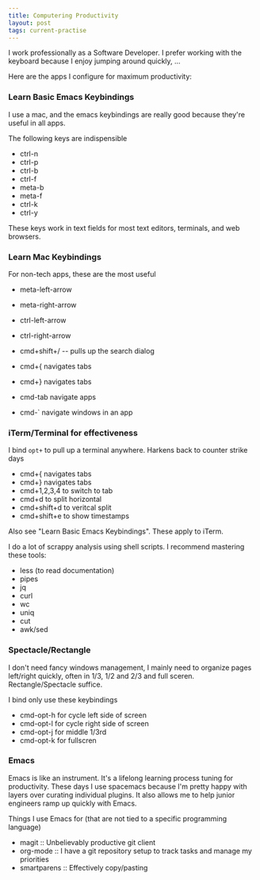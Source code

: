 ```yaml
---
title: Computering Productivity
layout: post
tags: current-practise
---
```


I work professionally as a Software Developer. I prefer working with the keyboard because I enjoy jumping around quickly, ...

Here are the apps I configure for maximum productivity:

### Learn Basic Emacs Keybindings

I use a mac, and the emacs keybindings are really good because they're useful in all apps.

The following keys are indispensible

- ctrl-n
- ctrl-p
- ctrl-b
- ctrl-f
- meta-b
- meta-f
- ctrl-k
- ctrl-y

These keys work in text fields for most text editors, terminals, and web browsers.

### Learn Mac Keybindings

For non-tech apps, these are the most useful
- meta-left-arrow
- meta-right-arrow
- ctrl-left-arrow
- ctrl-right-arrow

- cmd+shift+/ -- pulls up the search dialog
- cmd+{  navigates tabs 
- cmd+}  navigates tabs

- cmd-tab navigate apps
- cmd-`   navigate windows in an app

### iTerm/Terminal for effectiveness

I bind `opt+` to pull up a terminal anywhere. Harkens back to counter strike days

- cmd+{  navigates tabs 
- cmd+}  navigates tabs
- cmd+1,2,3,4 to switch to tab
- cmd+d to split horizontal
- cmd+shift+d to veritcal split
- cmd+shift+e to show timestamps

Also see "Learn Basic Emacs Keybindings". These apply to iTerm.

I do a lot of scrappy analysis using shell scripts. I recommend mastering these tools:

- less (to read documentation)
- pipes
- jq
- curl
- wc
- uniq
- cut
- awk/sed

### Spectacle/Rectangle

I don't need fancy windows management, I mainly need to organize pages
left/right quickly, often in 1/3, 1/2 and 2/3 and full sceren. Rectangle/Spectacle suffice.

I bind only use these keybindings

- cmd-opt-h for cycle left side of screen
- cmd-opt-l for cycle right side of screen
- cmd-opt-j for middle 1/3rd
- cmd-opt-k for fullscren

### Emacs

Emacs is like an instrument. It's a lifelong learning process tuning for
productivity. These days I use spacemacs because I'm pretty happy with layers
over curating individual plugins. It also allows me to help junior engineers
ramp up quickly with Emacs.

Things I use Emacs for (that are not tied to a specific programming language)

- magit :: Unbelievably productive git client
- org-mode :: I have a git repository setup to track tasks and manage my priorities
- smartparens :: Effectively copy/pasting

